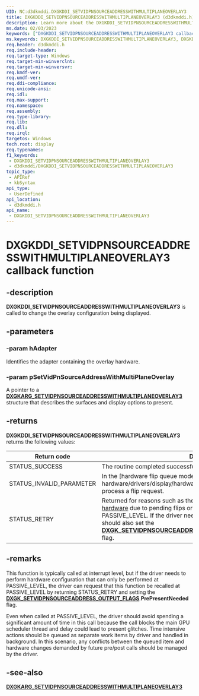```yaml
---
UID: NC:d3dkmddi.DXGKDDI_SETVIDPNSOURCEADDRESSWITHMULTIPLANEOVERLAY3
title: DXGKDDI_SETVIDPNSOURCEADDRESSWITHMULTIPLANEOVERLAY3 (d3dkmddi.h)
description: Learn more about the DXGKDDI_SETVIDPNSOURCEADDRESSWITHMULTIPLANEOVERLAY3 callback function.
ms.date: 02/03/2023
keywords: ["DXGKDDI_SETVIDPNSOURCEADDRESSWITHMULTIPLANEOVERLAY3 callback function"]
ms.keywords: DXGKDDI_SETVIDPNSOURCEADDRESSWITHMULTIPLANEOVERLAY3, DXGKDDI_SETVIDPNSOURCEADDRESSWITHMULTIPLANEOVERLAY3 callback, DXGKDDI_SETVIDPNSOURCEADDRESSWITHMULTIPLANEOVERLAY3 callback function [Display Devices], d3dkmddi/DXGKDDI_SETVIDPNSOURCEADDRESSWITHMULTIPLANEOVERLAY3, display.dxgkddi_setvidpnsourceaddresswithmultiplaneoverlay3
req.header: d3dkmddi.h
req.include-header: 
req.target-type: Windows
req.target-min-winverclnt: 
req.target-min-winversvr: 
req.kmdf-ver: 
req.umdf-ver: 
req.ddi-compliance: 
req.unicode-ansi: 
req.idl: 
req.max-support: 
req.namespace: 
req.assembly: 
req.type-library: 
req.lib: 
req.dll: 
req.irql: 
targetos: Windows
tech.root: display
req.typenames: 
f1_keywords:
 - DXGKDDI_SETVIDPNSOURCEADDRESSWITHMULTIPLANEOVERLAY3
 - d3dkmddi/DXGKDDI_SETVIDPNSOURCEADDRESSWITHMULTIPLANEOVERLAY3
topic_type:
 - APIRef
 - kbSyntax
api_type:
 - UserDefined
api_location:
 - d3dkmddi.h
api_name:
 - DXGKDDI_SETVIDPNSOURCEADDRESSWITHMULTIPLANEOVERLAY3
---
```


# DXGKDDI_SETVIDPNSOURCEADDRESSWITHMULTIPLANEOVERLAY3 callback function

## -description

**DXGKDDI_SETVIDPNSOURCEADDRESSWITHMULTIPLANEOVERLAY3** is called to change the overlay configuration being displayed.

## -parameters

### -param hAdapter

Identifies the adapter containing the overlay hardware.

### -param pSetVidPnSourceAddressWithMultiPlaneOverlay

A pointer to a [**DXGKARG_SETVIDPNSOURCEADDRESSWITHMULTIPLANEOVERLAY3**](ns-d3dkmddi-_dxgkarg_setvidpnsourceaddresswithmultiplaneoverlay3.md) structure that describes the surfaces and display options to present.

## -returns

**DXGKDDI_SETVIDPNSOURCEADDRESSWITHMULTIPLANEOVERLAY3** returns the following values:

| Return code | Description |
| ----------- | ----------- |
| STATUS_SUCCESS | The routine completed successfully. |
| STATUS_INVALID_PARAMETER | In the [hardware flip queue model]/windows-hardware/drivers/display/hardware-flip-queue), the driver was unable to process a flip request. |
| STATUS_RETRY   | Returned for reasons such as the driver failed to [queue a request to the hardware](/windows-hardware/drivers/display/hardware-flip-queue) due to pending flips or the driver needs to be called at the PASSIVE_LEVEL. If the driver needs to be called at PASSIVE_LEVEL it should also set the [**DXGK_SETVIDPNSOURCEADDRESS_OUTPUT_FLAGS**](ns-d3dkmddi-_dxgk_setvidpnsourceaddress_output_flags.md).**PrePresentNeeded** flag. |

## -remarks

This function is typically called at interrupt level, but if the driver needs to perform hardware configuration that can only be performed at PASSIVE_LEVEL, the driver can request that this function be recalled at PASSIVE_LEVEL by returning STATUS_RETRY and setting the [**DXGK_SETVIDPNSOURCEADDRESS_OUTPUT_FLAGS**](ns-d3dkmddi-_dxgk_setvidpnsourceaddress_output_flags.md).**PrePresentNeeded** flag.

Even when called at PASSIVE_LEVEL, the driver should avoid spending a significant amount of time in this call because the call blocks the main GPU scheduler thread and delay could lead to present glitches. Time intensive actions should be queued as separate work items by driver and handled in background. In this scenario, any conflicts between the queued item and hardware changes demanded by future pre/post calls should be managed by the driver.

## -see-also

[**DXGKARG_SETVIDPNSOURCEADDRESSWITHMULTIPLANEOVERLAY3**](ns-d3dkmddi-_dxgkarg_setvidpnsourceaddresswithmultiplaneoverlay3.md)
